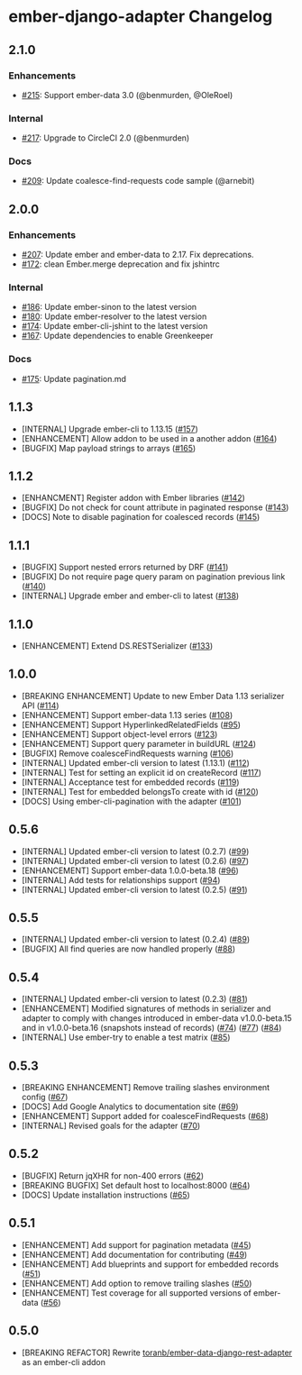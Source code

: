 ember-django-adapter Changelog
==============================


2.1.0
-----

### Enhancements

* [#215](https://github.com/dustinfarris/ember-django-adapter/pull/215): Support ember-data 3.0 (@benmurden, @OleRoel)


### Internal

* [#217](https://github.com/dustinfarris/ember-django-adapter/pull/217): Upgrade to CircleCI 2.0 (@benmurden)


### Docs

* [#209](https://github.com/dustinfarris/ember-django-adapter/pull/209): Update coalesce-find-requests code sample (@arnebit)


2.0.0
-----

### Enhancements

* [#207](https://github.com/dustinfarris/ember-django-adapter/pull/207): Update ember and ember-data to 2.17. Fix deprecations.
* [#172](https://github.com/dustinfarris/ember-django-adapter/pull/172): clean Ember.merge deprecation and fix jshintrc


### Internal

* [#186](https://github.com/dustinfarris/ember-django-adapter/pull/186): Update ember-sinon to the latest version
* [#180](https://github.com/dustinfarris/ember-django-adapter/pull/180): Update ember-resolver to the latest version
* [#174](https://github.com/dustinfarris/ember-django-adapter/pull/174): Update ember-cli-jshint to the latest version
* [#167](https://github.com/dustinfarris/ember-django-adapter/pull/167): Update dependencies to enable Greenkeeper


### Docs

* [#175](https://github.com/dustinfarris/ember-django-adapter/pull/175): Update pagination.md


1.1.3
-----

* [INTERNAL] Upgrade ember-cli to 1.13.15 ([#157](https://github.com/dustinfarris/ember-django-adapter/pull/157))
* [ENHANCEMENT] Allow addon to be used in a another addon ([#164](https://github.com/dustinfarris/ember-django-adapter/pull/164))
* [BUGFIX] Map payload strings to arrays ([#165](https://github.com/dustinfarris/ember-django-adapter/pull/165))


1.1.2
-----

* [ENHANCMENT] Register addon with Ember libraries ([#142](https://github.com/dustinfarris/ember-django-adapter/pull/142))
* [BUGFIX] Do not check for count attribute in paginated response ([#143](https://github.com/dustinfarris/ember-django-adapter/pull/143))
* [DOCS] Note to disable pagination for coalesced records ([#145](https://github.com/dustinfarris/ember-django-adapter/pull/145))


1.1.1
-----

* [BUGFIX] Support nested errors returned by DRF ([#141](https://github.com/dustinfarris/ember-django-adapter/pull/141))
* [BUGFIX] Do not require page query param on pagination previous link ([#140](https://github.com/dustinfarris/ember-django-adapter/pull/140))
* [INTERNAL] Upgrade ember and ember-cli to latest ([#138](https://github.com/dustinfarris/ember-django-adapter/pull/138))


1.1.0
-----

* [ENHANCEMENT] Extend DS.RESTSerializer ([#133](https://github.com/dustinfarris/ember-django-adapter/pull/133))


1.0.0
-----

* [BREAKING ENHANCEMENT] Update to new Ember Data 1.13 serializer API ([#114](https://github.com/dustinfarris/ember-django-adapter/pull/114))
* [ENHANCEMENT] Support ember-data 1.13 series ([#108](https://github.com/dustinfarris/ember-django-adapter/pull/108))
* [ENHANCEMENT] Support HyperlinkedRelatedFields ([#95](https://github.com/dustinfarris/ember-django-adapter/pull/95))
* [ENHANCEMENT] Support object-level errors ([#123](https://github.com/dustinfarris/ember-django-adapter/pull/123))
* [ENHANCEMENT] Support query parameter in buildURL ([#124](https://github.com/dustinfarris/ember-django-adapter/pull/124))
* [BUGFIX] Remove coalesceFindRequests warning ([#106](https://github.com/dustinfarris/ember-django-adapter/pull/106))
* [INTERNAL] Updated ember-cli version to latest (1.13.1) ([#112](https://github.com/dustinfarris/ember-django-adapter/pull/112))
* [INTERNAL] Test for setting an explicit id on createRecord ([#117](https://github.com/dustinfarris/ember-django-adapter/pull/117))
* [INTERNAL] Acceptance test for embedded records ([#119](https://github.com/dustinfarris/ember-django-adapter/pull/119))
* [INTERNAL] Test for embedded belongsTo create with id ([#120](https://github.com/dustinfarris/ember-django-adapter/pull/120))
* [DOCS] Using ember-cli-pagination with the adapter ([#101](https://github.com/dustinfarris/ember-django-adapter/pull/101))


0.5.6
-----

* [INTERNAL] Updated ember-cli version to latest (0.2.7) ([#99](https://github.com/dustinfarris/ember-django-adapter/pull/99))
* [INTERNAL] Updated ember-cli version to latest (0.2.6) ([#97](https://github.com/dustinfarris/ember-django-adapter/pull/97))
* [ENHANCEMENT] Support ember-data 1.0.0-beta.18 ([#96](https://github.com/dustinfarris/ember-django-adapter/pull/96))
* [INTERNAL] Add tests for relationships support ([#94](https://github.com/dustinfarris/ember-django-adapter/pull/94))
* [INTERNAL] Updated ember-cli version to latest (0.2.5) ([#91](https://github.com/dustinfarris/ember-django-adapter/pull/91))


0.5.5
-----

* [INTERNAL] Updated ember-cli version to latest (0.2.4) ([#89](https://github.com/dustinfarris/ember-django-adapter/pull/89))
* [BUGFIX] All find queries are now handled properly ([#88](https://github.com/dustinfarris/ember-django-adapter/pull/88))


0.5.4
-----

* [INTERNAL] Updated ember-cli version to latest (0.2.3) ([#81](https://github.com/dustinfarris/ember-django-adapter/pull/81))
* [ENHANCEMENT] Modified signatures of methods in serializer and adapter
  to comply with changes introduced in ember-data v1.0.0-beta.15 and in
  v1.0.0-beta.16 (snapshots instead of records) ([#74](https://github.com/dustinfarris/ember-django-adapter/pull/74)) ([#77](https://github.com/dustinfarris/ember-django-adapter/pull/77)) ([#84](https://github.com/dustinfarris/ember-django-adapter/pull/84))
* [INTERNAL] Use ember-try to enable a test matrix ([#85](https://github.com/dustinfarris/ember-django-adapter/pull/85))


0.5.3
-----

* [BREAKING ENHANCEMENT] Remove trailing slashes environment config ([#67](https://github.com/dustinfarris/ember-django-adapter/pull/67))
* [DOCS] Add Google Analytics to documentation site ([#69](https://github.com/dustinfarris/ember-django-adapter/pull/69))
* [ENHANCEMENT] Support added for coalesceFindRequests ([#68](https://github.com/dustinfarris/ember-django-adapter/pull/68))
* [INTERNAL] Revised goals for the adapter ([#70](https://github.com/dustinfarris/ember-django-adapter/pull/70))


0.5.2
-----

* [BUGFIX] Return jqXHR for non-400 errors ([#62](https://github.com/dustinfarris/ember-django-adapter/pull/62))
* [BREAKING BUGFIX] Set default host to localhost:8000 ([#64](https://github.com/dustinfarris/ember-django-adapter/pull/64))
* [DOCS] Update installation instructions ([#65](https://github.com/dustinfarris/ember-django-adapter/pull/65))


0.5.1
-----

* [ENHANCEMENT] Add support for pagination metadata ([#45](https://github.com/dustinfarris/ember-django-adapter/pull/45))
* [ENHANCEMENT] Add documentation for contributing ([#49](https://github.com/dustinfarris/ember-django-adapter/pull/49))
* [ENHANCEMENT] Add blueprints and support for embedded records ([#51](https://github.com/dustinfarris/ember-django-adapter/pull/51))
* [ENHANCEMENT] Add option to remove trailing slashes ([#50](https://github.com/dustinfarris/ember-django-adapter/pull/50))
* [ENHANCEMENT] Test coverage for all supported versions of ember-data ([#56](https://github.com/dustinfarris/ember-django-adapter/pull/56))


0.5.0
-----

* [BREAKING REFACTOR] Rewrite [toranb/ember-data-django-rest-adapter][] as an ember-cli addon



[toranb/ember-data-django-rest-adapter]: https://github.com/toranb/ember-data-django-rest-adapter
